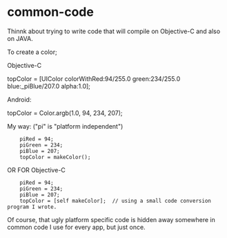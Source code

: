 # common-code
Thinnk about trying to write code that will compile on Objective-C and also on JAVA.

To create a color;

Objective-C

 topColor = [UIColor colorWithRed:94/255.0 green:234/255.0 blue:_piBlue/207.0 alpha:1.0];


Android:

topColor = Color.argb(1.0, 94, 234, 207);

My way:  ("pi" is "platform independent")

        piRed = 94;
        piGreen = 234;
        piBlue = 207;
        topColor = makeColor();
        
  OR FOR Objective-C
  
        piRed = 94;
        piGreen = 234;
        piBlue = 207;
        topColor = [self makeColor];  // using a small code conversion program I wrote.
        
        
 Of course, that ugly platform specific code is hidden away somewhere in common code I use for every app,
 but just once.
        


